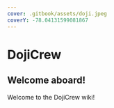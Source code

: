 ```yaml
---
cover: .gitbook/assets/doji.jpeg
coverY: -78.04131599081867
---
```


# DojiCrew

## Welcome aboard!

Welcome to the DojiCrew wiki!
